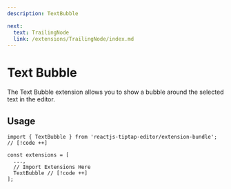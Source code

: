 ```yaml
---
description: TextBubble

next:
  text: TrailingNode
  link: /extensions/TrailingNode/index.md
---
```


# Text Bubble

 The Text Bubble extension allows you to show a bubble around the selected text in the editor.

## Usage

```tsx
import { TextBubble } from 'reactjs-tiptap-editor/extension-bundle'; // [!code ++]

const extensions = [
  ...,
  // Import Extensions Here
  TextBubble // [!code ++]
];
```
